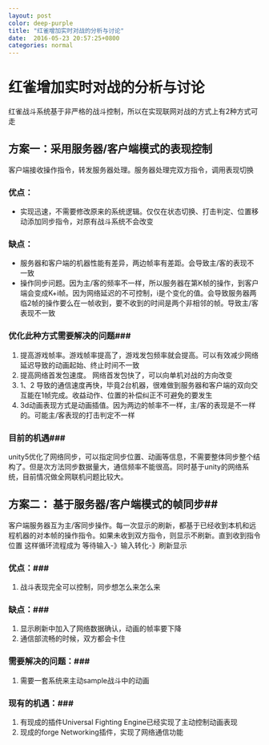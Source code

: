 ```yaml
---
layout: post
color: deep-purple
title: "红雀增加实时对战的分析与讨论"
date:  2016-05-23 20:57:25+0800
categories: normal
---
```

# 红雀增加实时对战的分析与讨论
红雀战斗系统基于非严格的战斗控制，所以在实现联网对战的方式上有2种方式可走
## 方案一：采用服务器/客户端模式的表现控制
客户端接收操作指令，转发服务器处理。服务器处理完双方指令，调用表现切换
### 优点：
* 实现迅速，不需要修改原来的系统逻辑。仅仅在状态切换、打击判定、位置移动添加同步指令，对原有战斗系统不会改变
### 缺点：
+ 服务器和客户端的机器性能有差异，两边帧率有差距。会导致主/客的表现不一致
+ 操作同步问题。因为主/客的频率不一样，所以服务器在第K帧的操作，到客户端会变成K+i帧。因为网络延迟的不可控制，i是个变化的值。会导致服务器两临2帧的操作要么在一帧收到，要不收到的时间是两个非相邻的帧。导致主/客表现不一致
### 优化此种方式需要解决的问题###
1. 提高游戏帧率。游戏帧率提高了，游戏发包频率就会提高。可以有效减少网络延迟导致的动画起始、终止时间不一致
2. 提高网络首发包速度。 网络首发包快了，可以向单机对战的方向改变
3. 1、2 导致的通信速度再快，毕竟2台机器，很难做到服务器和客户端的双向交互能在1帧完成。收益动作、位置的补偿纠正不可避免的要发生
4. 3d动画表现方式是动画插值。因为两边的帧率不一样，主/客的表现是不一样的。可能主/客表现的打击判定不一样
### 目前的机遇###
unity5优化了网络同步，可以指定同步位置、动画等信息，不需要整体同步整个结构了。但是次方法同步数据量大，通信频率不能很高。同时基于unity的网络系统，目前情况做全网联机问题比较大。

## 方案二： 基于服务器/客户端模式的帧同步##
客户端服务器互为主/客同步操作。每一次显示的刷新，都基于已经收到本机和远程机器的对本帧的操作指令。如果未收到双方指令，则显示不刷新。直到收到指令位置
这样循环流程成为   等待输入-》输入转化-》刷新显示
### 优点：###
1. 战斗表现完全可以控制，同步想怎么来怎么来
### 缺点：###
1. 显示刷新中加入了网络数据确认，动画的帧率要下降
2. 通信部流畅的时候，双方都会卡住
### 需要解决的问题：###
1. 需要一套系统来主动sample战斗中的动画
### 现有的机遇：###
1. 有现成的插件Universal Fighting Engine已经实现了主动控制动画表现
2. 现成的forge Networking插件，实现了网络通信功能

